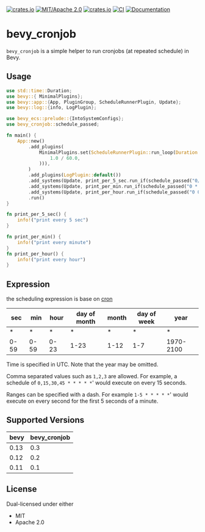 [![crates.io](https://img.shields.io/crates/v/bevy_cronjob)](https://crates.io/crates/bevy_cronjob)
[![MIT/Apache 2.0](https://img.shields.io/badge/license-MIT%2FApache-blue.svg)](https://github.com/Seldom-SE/seldom_pixel#license)
[![crates.io](https://img.shields.io/crates/d/bevy_cronjob)](https://crates.io/crates/bevy_cronjob)
[![CI](https://github.com/foxzool/bevy_cronjob/workflows/CI/badge.svg)](https://github.com/foxzool/bevy_cronjob/actions)
[![Documentation](https://docs.rs/bevy_cronjob/badge.svg)](https://docs.rs/bevy_cronjob)

# bevy_cronjob

`bevy_cronjob` is a simple helper to run cronjobs (at repeated schedule) in Bevy.

## Usage

``` rust
use std::time::Duration;
use bevy::{ MinimalPlugins};
use bevy::app::{App, PluginGroup, ScheduleRunnerPlugin, Update};
use bevy::log::{info, LogPlugin};

use bevy_ecs::prelude::{IntoSystemConfigs};
use bevy_cronjob::schedule_passed;

fn main() {
    App::new()
        .add_plugins(
            MinimalPlugins.set(ScheduleRunnerPlugin::run_loop(Duration::from_secs_f64(
                1.0 / 60.0,
            ))),
        )
        .add_plugins(LogPlugin::default())
        .add_systems(Update, print_per_5_sec.run_if(schedule_passed("0/5 * * * * *")))
        .add_systems(Update, print_per_min.run_if(schedule_passed("0 * * * * *")))
        .add_systems(Update, print_per_hour.run_if(schedule_passed("0 0 * * * *")))
        .run()
}

fn print_per_5_sec() {
    info!("print every 5 sec")
}

fn print_per_min() {
    info!("print every minute")
}
fn print_per_hour() {
    info!("print every hour")
}
```

## Expression

the scheduling expression is base on [cron](https://github.com/zslayton/cron)

| sec  | min  | hour | day of month | month | day of week | year      |
|------|------|------|--------------|-------|-------------|-----------|
| *    | *    | *    | *            | *     | *           | *         |
| 0-59 | 0-59 | 0-23 | 1-23         | 1-12  | 1-7         | 1970-2100 |

Time is specified in UTC. Note that the year may be omitted.

Comma separated values such as `1,2,3` are allowed. For example, a schedule of `0,15,30,45 * * * * *`' would execute on every 15 seconds.

Ranges can be specified with a dash. For example `1-5 * * * * *`' would execute on every second for the first 5 seconds of a minute.

## Supported Versions

| bevy | bevy_cronjob |
|------|--------------|
| 0.13 | 0.3          |
| 0.12 | 0.2          |
| 0.11 | 0.1          |

## License

Dual-licensed under either

- MIT
- Apache 2.0
